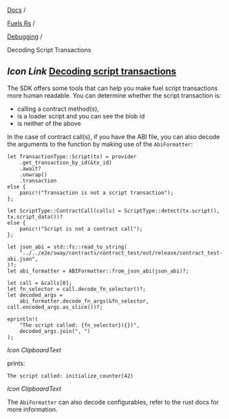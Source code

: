 [Docs](https://docs.fuel.network/) /

[Fuels Rs](https://docs.fuel.network/docs/fuels-rs/) /

[Debugging](https://docs.fuel.network/docs/fuels-rs/debugging/) /

Decoding Script Transactions

## _Icon Link_ [Decoding script transactions](https://docs.fuel.network/docs/fuels-rs/debugging/decoding-script-transactions/\#decoding-script-transactions)

The SDK offers some tools that can help you make fuel script transactions more
human readable. You can determine whether the script transaction is:

- calling a contract method(s),
- is a loader script and you can see the blob id
- is neither of the above

In the case of contract call(s), if you have the ABI file, you can also decode
the arguments to the function by making use of the `AbiFormatter`:

```fuel_Box fuel_Box-idXKMmm-css
let TransactionType::Script(tx) = provider
    .get_transaction_by_id(&tx_id)
    .await?
    .unwrap()
    .transaction
else {
    panic!("Transaction is not a script transaction");
};

let ScriptType::ContractCall(calls) = ScriptType::detect(tx.script(), tx.script_data())?
else {
    panic!("Script is not a contract call");
};

let json_abi = std::fs::read_to_string(
    "../../e2e/sway/contracts/contract_test/out/release/contract_test-abi.json",
)?;
let abi_formatter = ABIFormatter::from_json_abi(json_abi)?;

let call = &calls[0];
let fn_selector = call.decode_fn_selector()?;
let decoded_args =
    abi_formatter.decode_fn_args(&fn_selector, call.encoded_args.as_slice())?;

eprintln!(
    "The script called: {fn_selector}({})",
    decoded_args.join(", ")
);

```

_Icon ClipboardText_

prints:

```fuel_Box fuel_Box-idXKMmm-css
The script called: initialize_counter(42)
```

_Icon ClipboardText_

The `AbiFormatter` can also decode configurables, refer to the rust docs for
more information.